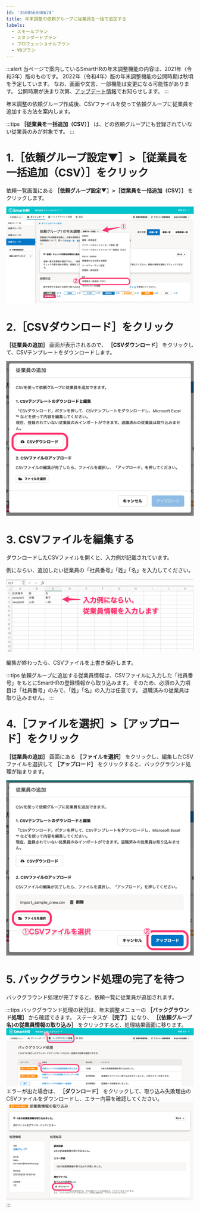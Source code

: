 ```yaml
---
id: '360056088674'
title: 年末調整の依頼グループに従業員を一括で追加する
labels:
  - スモールプラン
  - スタンダードプラン
  - プロフェッショナルプラン
  - ¥0プラン
---
```

:::alert
当ページで案内しているSmartHRの年末調整機能の内容は、2021年（令和3年）版のものです。
2022年（令和4年）版の年末調整機能の公開時期は秋頃を予定しています。
なお、画面や文言、一部機能は変更になる可能性があります。
公開時期が決まり次第、[アップデート情報](https://smarthr.jp/update)でお知らせします。
:::

年末調整の依頼グループ作成後、CSVファイルを使って依頼グループに従業員を追加する方法を案内します。

:::tips
 **［従業員を一括追加（CSV）］** は、どの依頼グループにも登録されていない従業員のみが対象です。
:::

# 1.［依頼グループ設定▼］>［従業員を一括追加（CSV）］をクリック

依頼一覧画面にある **［依頼グループ設定▼］>［従業員を一括追加（CSV）］** をクリックします。

![](./_______SmartHR_______________Slack_____dev__koban___SmartHR___2____________________SmartHR____________.png)

# 2.［CSVダウンロード］をクリック

 **［従業員の追加］** 画面が表示されるので、 **［CSVダウンロード］** をクリックして、CSVテンプレートをダウンロードします。

![](./00________SmartHR____________.png)

# 3\. CSVファイルを編集する

ダウンロードしたCSVファイルを開くと、入力例が記載されています。

例にならい、追加したい従業員の「社員番号」「姓」「名」を入力してください。

![](./import_sample_crew__1_.png)

編集が終わったら、CSVファイルを上書き保存します。

:::tips
依頼グループに追加する従業員情報は、CSVファイルに入力した「社員番号」をもとにSmartHRの登録情報から取り込みます。
そのため、必須の入力項目は「社員番号」のみで、「姓」「名」の入力は任意です。
退職済みの従業員は取り込みません。
:::

# 4.［ファイルを選択］>［アップロード］をクリック

 **［従業員の追加］** 画面にある **［ファイルを選択］** をクリックし、編集したCSVファイルを選択して **［アップロード］** をクリックすると、バックグラウンド処理が始まります。

![](./01________SmartHR____________.png)

# 5\. バックグラウンド処理の完了を待つ

バックグラウンド処理が完了すると、依頼一覧に従業員が追加されます。

:::tips
バックグラウンド処理の状況は、年末調整メニューの **［バックグラウンド処理］** から確認できます。
ステータスが **［完了］** になり、 **［{依頼グループ名}の従業員情報の取り込み］** をクリックすると、処理結果画面に移ります。
![](./02________SmartHR____________.png)
エラーが出た場合は、 **［ダウンロード］** をクリックして、取り込み失敗理由のCSVファイルをダウンロードし、エラー内容を確認してください。
![](./03________SmartHR____________.png)
:::
